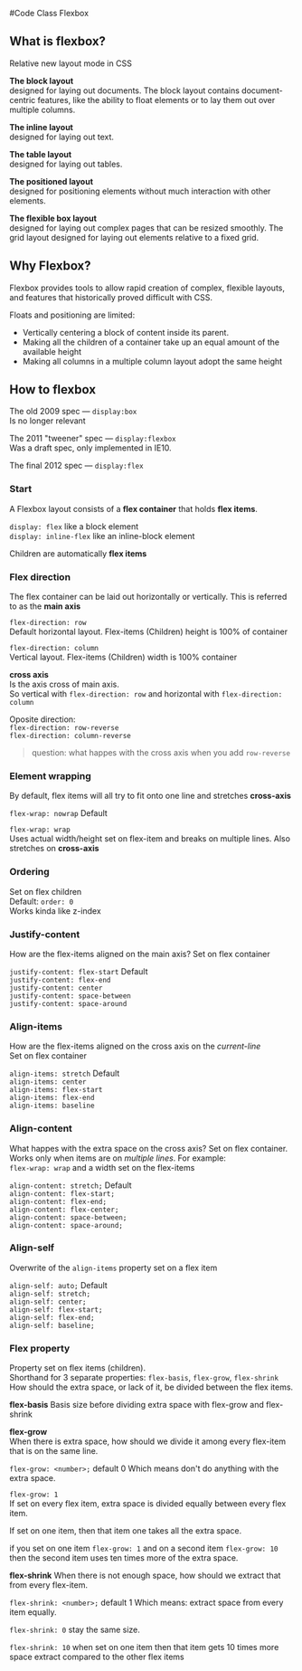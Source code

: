 #Code Class Flexbox
## What is flexbox?

Relative new layout mode in CSS

**The block layout**  
designed for laying out documents. The block layout contains document-centric features, like the ability to float elements or to lay them out over multiple columns.  

**The inline layout**  
designed for laying out text.  

**The table layout**  
designed for laying out tables.

**The positioned layout**  
designed for positioning elements without much interaction with other elements.

**The flexible box layout**    
designed for laying out complex pages that can be resized smoothly. 
The grid layout designed for laying out elements relative to a fixed grid.

## Why Flexbox?

Flexbox provides tools to allow rapid creation of complex, flexible layouts, and features that historically proved difficult with CSS.

Floats and positioning are limited:

- Vertically centering a block of content inside its parent.
- Making all the children of a container take up an equal amount of the available height
- Making all columns in a multiple column layout adopt the same height


## How to flexbox

The old 2009 spec  — `display:box`  
Is no longer relevant

The 2011 "tweener" spec — `display:flexbox`  
Was a draft spec, only implemented in IE10. 

The final 2012 spec — `display:flex`

### Start
A Flexbox layout consists of a **flex container** that holds **flex items**.

`display: flex`  like a block element  
`display: inline-flex` like an inline-block element

Children are automatically **flex items**

### Flex direction
 The flex container can be laid out horizontally or vertically. This is referred to as the **main axis**

`flex-direction: row`   
Default horizontal layout. Flex-items (Children) height is 100% of container

`flex-direction: column`  
Vertical layout. Flex-items (Children) width is 100% container

**cross axis**  
Is the axis cross of main axis.     
So vertical with `flex-direction: row` and horizontal with `flex-direction: column`

Oposite direction:  
`flex-direction: row-reverse`  
`flex-direction: column-reverse`


> question: what happes with the cross axis when you add `row-reverse`

### Element wrapping
By default, flex items will all try to fit onto one line and stretches **cross-axis**

`flex-wrap: nowrap` Default

`flex-wrap: wrap`  
Uses actual width/height set on flex-item and breaks on multiple lines. Also stretches on **cross-axis** 
<!-- exercise 1 -->

### Ordering
Set on flex children  
Default: `order: 0`  
Works kinda like z-index

### Justify-content
How are the flex-items aligned on the main axis?
Set on flex container

`justify-content: flex-start` Default  
`justify-content: flex-end`  
`justify-content: center`  
`justify-content: space-between`  
`justify-content: space-around`  

### Align-items
How are the flex-items aligned on the cross axis on the *current-line*  
Set on flex container  

`align-items: stretch` Default  
`align-items: center`   
`align-items: flex-start`  
`align-items: flex-end`  
`align-items: baseline`  

<!-- exercise 2 -->

### Align-content
What happes with the extra space on the cross axis?
Set on flex container.
Works only when items are on *multiple lines*. 
For example:  
`flex-wrap: wrap` and a width set on the flex-items

`align-content: stretch;` Default  
`align-content: flex-start;`  
`align-content: flex-end;`  
`align-content: flex-center;`  
`align-content: space-between;`  
`align-content: space-around;`

### Align-self
Overwrite of the `align-items` property set on a flex item  

`align-self: auto;` Default   
`align-self: stretch;`  
`align-self: center;`   
`align-self: flex-start;`  
`align-self: flex-end;`  
`align-self: baseline;` 


### Flex property
Property set on flex items (children).  
Shorthand for 3 separate properties: 
`flex-basis`, `flex-grow`, `flex-shrink`
How should the extra space, or lack of it, be divided between the flex items.

**flex-basis**
Basis size before dividing extra space with flex-grow and flex-shrink  

**flex-grow**     
When there is extra space, how should we divide it among every flex-item that is on the same line.   

`flex-grow: <number>;` default 0
Which means don't do anything with the extra space.

`flex-grow: 1`  
If set on every flex item, extra space is divided equally between every flex item. 

If set on one item, then that item one takes all the extra space.

if you set on one item `flex-grow: 1` and on a second item `flex-grow: 10` then the second item uses ten times more of the extra space.

**flex-shrink**
When there is not enough space, how should we extract that from every flex-item.

`flex-shrink: <number>;` default 1
Which means: extract space from every item equally.

`flex-shrink: 0` stay the same size. 

`flex-shrink: 10` when set on one item then that item gets 10 times more space extract compared to the other flex items
 

<!-- exercise 3 -->



  























